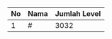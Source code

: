 | No | Nama            | Jumlah Level |
|----|-----------------|--------------|
| 1  | #    |    3032        |
